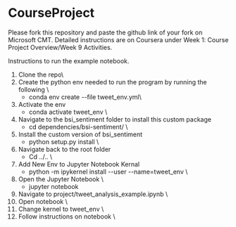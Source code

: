 # CourseProject

Please fork this repository and paste the github link of your fork on Microsoft CMT. Detailed instructions are on Coursera under Week 1: Course Project Overview/Week 9 Activities.



Instructions to run the example notebook.
1. Clone the repo\
2. Create the python env needed to run the program by running the following \
   - conda env create --file tweet_env.yml\
3. Activate the env
   - conda activate tweet_env \
4. Navigate to the bsi_sentiment folder to install this custom package
   - cd dependencies/bsi-sentiment/ \
5. Install the custom version of bsi_sentiment
   - python setup.py install \
6. Navigate back to the root folder
   - Cd ../.. \
7. Add New Env to Jupyter Notebook Kernal
   - python -m ipykernel install --user --name=tweet_env \
8. Open the Jupyter Notebook \
   - jupyter notebook
11. Navigate to project/tweet_analysis_example.ipynb \
12. Open notebook \
13. Change kernel to tweet_env \
14. Follow instructions on notebook \
